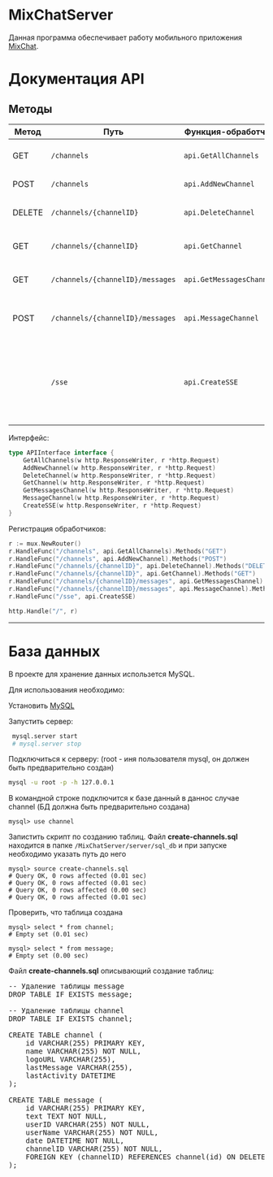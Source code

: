# MixChatServer
Данная программа обеспечивает работу мобильного приложения [MixChat](https://github.com/MixFon/MixChat). 

# Документация API

## Методы

| Метод    | Путь                              | Функция-обработчик    | Описание                             |
|-----------|-----------------------------------|-----------------------|--------------------------------------|
| GET       | `/channels`                       | `api.GetAllChannels`  | Получить список всех каналов.       |
| POST      | `/channels`                       | `api.AddNewChannel`   | Добавить новый канал.               |
| DELETE    | `/channels/{channelID}`           | `api.DeleteChannel`   | Удалить канал по его `channelID`.   |
| GET       | `/channels/{channelID}`           | `api.GetChannel`      | Получить информацию о канале.       |
| GET       | `/channels/{channelID}/messages`  | `api.GetMessagesChannel` | Получить сообщения в канале.    |
| POST      | `/channels/{channelID}/messages`  | `api.MessageChannel`  | Отправить новое сообщение в канал. |
|           | `/sse`                            | `api.CreateSSE`       | Создать Server-Sent Events (SSE) для взаимодействия с клиентами в режиме реального времени. |

Интерфейс:

```go
type APIInterface interface {
	GetAllChannels(w http.ResponseWriter, r *http.Request)
	AddNewChannel(w http.ResponseWriter, r *http.Request)
	DeleteChannel(w http.ResponseWriter, r *http.Request)
	GetChannel(w http.ResponseWriter, r *http.Request)
	GetMessagesChannel(w http.ResponseWriter, r *http.Request)
	MessageChannel(w http.ResponseWriter, r *http.Request)
	CreateSSE(w http.ResponseWriter, r *http.Request)
}
```

Регистрация обработчиков:

```go
r := mux.NewRouter()
r.HandleFunc("/channels", api.GetAllChannels).Methods("GET")
r.HandleFunc("/channels", api.AddNewChannel).Methods("POST")
r.HandleFunc("/channels/{channelID}", api.DeleteChannel).Methods("DELETE")
r.HandleFunc("/channels/{channelID}", api.GetChannel).Methods("GET")
r.HandleFunc("/channels/{channelID}/messages", api.GetMessagesChannel).Methods("GET")
r.HandleFunc("/channels/{channelID}/messages", api.MessageChannel).Methods("POST")
r.HandleFunc("/sse", api.CreateSSE)

http.Handle("/", r)
```
---

# База данных

В проекте для хранение данных использется MySQL.

Для использования необходимо: 

Установить [MySQL](https://dev.mysql.com/doc/refman/8.0/en/macos-installation.html)

Запустить сервер:
```bash
 mysql.server start
 # mysql.server stop
```

Подключиться к серверу: (root - иня пользователя mysql, он должен быть предварительно создан)
```bash
mysql -u root -p -h 127.0.0.1
```
В командной строке подключится к базе данный в даннос случае channel (БД должна быть предварительно создана)
```mysql
mysql> use channel
```
Запистить скрипт по созданию таблиц.
Файл **create-channels.sql** находится в папке `/MixChatServer/server/sql_db` и при запуске необходимо указать путь до него

```mysql
mysql> source create-channels.sql
# Query OK, 0 rows affected (0.01 sec)
# Query OK, 0 rows affected (0.01 sec)
# Query OK, 0 rows affected (0.00 sec)
# Query OK, 0 rows affected (0.01 sec)
```
Проверить, что таблица создана
```mysql
mysql> select * from channel;
# Empty set (0.01 sec)

mysql> select * from message;
# Empty set (0.00 sec)
```

Файл **create-channels.sql** описывающий создание таблиц:

<pre>
-- Удаление таблицы message
DROP TABLE IF EXISTS message;

-- Удаление таблицы channel
DROP TABLE IF EXISTS channel;

CREATE TABLE channel (
    id VARCHAR(255) PRIMARY KEY,
    name VARCHAR(255) NOT NULL,
    logoURL VARCHAR(255),
    lastMessage VARCHAR(255),
    lastActivity DATETIME
);

CREATE TABLE message (
    id VARCHAR(255) PRIMARY KEY,
    text TEXT NOT NULL,
    userID VARCHAR(255) NOT NULL,
    userName VARCHAR(255) NOT NULL,
    date DATETIME NOT NULL,
    channelID VARCHAR(255) NOT NULL,
    FOREIGN KEY (channelID) REFERENCES channel(id) ON DELETE CASCADE ON UPDATE CASCADE
);
</pre>
